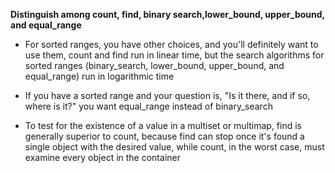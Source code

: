 __Distinguish among count, find, binary search,lower_bound, upper_bound, and equal_range__

* For sorted ranges, you have other choices, and you'll definitely want to use them, count and find run in linear time, but the search algorithms for sorted ranges (binary_search, lower_bound, upper_bound, and equal_range) run in logarithmic time

* If you have a sorted range and your question is, "Is it there, and if so, where is it?" you want equal_range instead of binary_search

* To test for the existence of a value in a multiset or multimap, find is generally superior to count, because find can stop once it's found a single object with the desired value, while count, in the worst case, must examine every object in the container